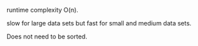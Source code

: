 runtime complexity O(n).

slow for large data sets but fast for small and medium data sets.

Does not need to be sorted.
